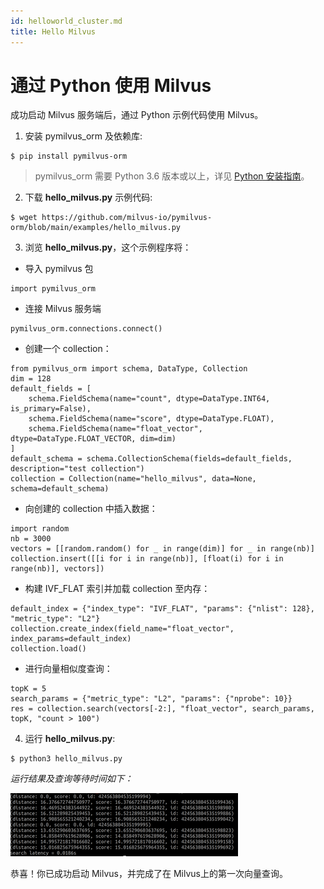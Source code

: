 ```yaml
---
id: helloworld_cluster.md
title: Hello Milvus
---
```


# 通过 Python 使用 Milvus
成功启动 Milvus 服务端后，通过 Python 示例代码使用 Milvus。

1. 安装 pymilvus_orm 及依赖库:

```
$ pip install pymilvus-orm
```
> pymilvus_orm 需要 Python 3.6 版本或以上，详见 [Python 安装指南](https://wiki.python.org/moin/BeginnersGuide/Download)。

2. 下载 **hello_milvus.py** 示例代码:

```
$ wget https://github.com/milvus-io/pymilvus-orm/blob/main/examples/hello_milvus.py
```
3. 浏览 **hello_milvus.py**，这个示例程序将：

- 导入 pymilvus 包
```
import pymilvus_orm
```
- 连接 Milvus 服务端
```
pymilvus_orm.connections.connect()
```
- 创建一个 collection：
```
from pymilvus_orm import schema, DataType, Collection
dim = 128
default_fields = [
    schema.FieldSchema(name="count", dtype=DataType.INT64, is_primary=False),
    schema.FieldSchema(name="score", dtype=DataType.FLOAT),
    schema.FieldSchema(name="float_vector", dtype=DataType.FLOAT_VECTOR, dim=dim)
]
default_schema = schema.CollectionSchema(fields=default_fields, description="test collection")
collection = Collection(name="hello_milvus", data=None, schema=default_schema)
```
- 向创建的 collection 中插入数据：
```
import random
nb = 3000
vectors = [[random.random() for _ in range(dim)] for _ in range(nb)]
collection.insert([[i for i in range(nb)], [float(i) for i in range(nb)], vectors])
```
- 构建 IVF_FLAT 索引并加载 collection 至内存：
```
default_index = {"index_type": "IVF_FLAT", "params": {"nlist": 128}, "metric_type": "L2"}
collection.create_index(field_name="float_vector", index_params=default_index)
collection.load()
```
- 进行向量相似度查询：
```
topK = 5
search_params = {"metric_type": "L2", "params": {"nprobe": 10}}
res = collection.search(vectors[-2:], "float_vector", search_params, topK, "count > 100")
```
4. 运行 **hello_milvus.py**:
```
$ python3 hello_milvus.py
```
*运行结果及查询等待时间如下：*

![Returend results and query latency](../../../../assets/returned_results_and_query_latency.png)

恭喜！你已成功启动 Milvus，并完成了在 Milvus上的第一次向量查询。
